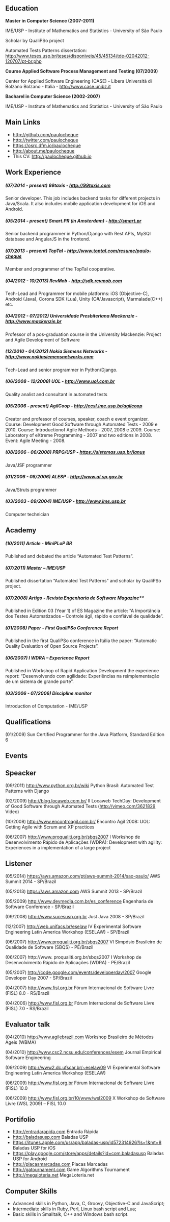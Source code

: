 Education
------------------------

**Master in Computer Science (2007-2011)**

  IME/USP - Institute of Mathematics and Statistics - University of São Paulo

  Scholar by QualiPSo project

  Automated Tests Patterns dissertation: http://www.teses.usp.br/teses/disponiveis/45/45134/tde-02042012-120707/pt-br.php


**Course Applied Software Process Management and Testing (07/2009)**

  Center for Applied Software Engineering (CASE) - Libera Università di Bolzano
  Bolzano - Itália - http://www.case.unibz.it


**Bacharel in Computer Science (2002-2007)**

  IME/USP - Institute of Mathematics and Statistics - University of São Paulo


Main Links
------------------------

- http://github.com/paulocheque
- http://twitter.com/paulocheque
- https://osrc.dfm.io/paulocheque
- http://about.me/paulocheque
- This CV: http://paulocheque.github.io


Work Experience
------------------------

##### (07/2014 - present) 99taxis - http://99taxis.com

  Senior developer. This job includes backend tasks for different projects in Java/Scala. It also includes mobile application development for iOS and Android.


##### (05/2014 - present) Smart.PR (in Amsterdam) - http://smart.pr

  Senior backend programmer in Python/Django with Rest APIs, MySQl database and AngularJS in the frontend.


##### (07/2013 - present) TopTal - http://www.toptal.com/resume/paulo-cheque

  Member and programmer of the TopTal cooperative.


##### (04/2012 - 10/2013) RevMob - http://sdk.revmob.com

  Tech-Lead and Programmer for mobile platforms: iOS (Objective-C), Android (Java), Corona SDK (Lua), Unity (C#/Javascript), Marmalade(C++) etc.


##### (04/2012 - 07/2012) Universidade Presbiteriana Mackenzie - http://www.mackenzie.br

  Professor of a pos-graduation course in the University Mackenzie: Project and Agile Development of Software


##### (12/2010 - 04/2012) Nokia Siemens Networks - http://www.nokiasiemensnetworks.com

  Tech-Lead and senior programmer in Python/Django.


##### (06/2008 - 12/2008) UOL - http://www.uol.com.br

  Quality analist and consultant in automated tests


##### (05/2006 - present) AgilCoop - http://ccsl.ime.usp.br/agilcoop

  Creator and professor of courses, speaker, coach e event organizer.
  Course: Development Good Software through Automated Tests - 2009 e 2010.
  Course: Introductionof Agile Methods - 2007, 2008 e 2009.
  Course: Laboratory of eXtreme Programming - 2007 and two editions in 2008.
  Event: Agile Meeting - 2008.


##### (08/2006 - 06/2008) PRPG/USP - https://sistemas.usp.br/janus

  Java/JSF programmer


##### (01/2006 - 08/2006) ALESP - http://www.al.sp.gov.br

  Java/Struts programmer


##### (03/2003 - 09/2004) IME/USP - http://www.ime.usp.br

  Computer technician



Academy
------------------------

##### (10/2011) Article - MiniPLoP BR

  Published and debated the article “Automated Test Patterns”.


##### (07/2011) Master – IME/USP

  Published dissertation “Automated Test Patterns” and scholar by QualiPSo project.


##### (07/2008) Artigo - Revista Engenharia de Software Magazine**

  Published in Edition 03 (Year 1) of ES Magazine the article: “A Importância dos Testes Automatizados – Controle ágil, rápido e confiável de qualidade”.


##### (01/2008) Paper - First QualiPSo Conference Report

  Published in the first QualiPSo conference in Itália the paper: “Automatic Quality Evaluation of Open Source Projects”.


##### (06/2007) I WDRA – Experience Report

  Published in Workshop of Rapid Application Development the experience report: “Desenvolvendo com agilidade: Experiências na reimplementação de um sistema de grande porte”.


##### (03/2006 - 07/2006) Discipline monitor

  Introduction of Computation - IME/USP



Qualifications
------------------------

(01/2009) Sun Certified Programmer for the Java Platform, Standard Edition 6


Events
------------------------

Speacker
------------------------

(09/2011) http://www.python.org.br/wiki Python Brasil: Automated Test Patterns with Django

(02/2009) http://blog.locaweb.com.br/ II Locaweb TechDay: Development of Good Software through Automated Tests (http://vimeo.com/3621829 Video)

(10/2008) http://www.encontroagil.com.br/ Encontro Ágil 2008: UOL: Getting Agile with Scrum and XP practices

(06/2007) http://www.proqualiti.org.br/sbqs2007 I Workshop de Desenvolvimento Rápido de Aplicações (WDRA): Development with agility: Experiences in a implementation of a large project


Listener
------------------------

(05/2014) https://aws.amazon.com/pt/aws-summit-2014/sao-paulo/ AWS Summit 2014 - SP/Brazil

(05/2013) https://aws.amazon.com AWS Summit 2013 - SP/Brazil

(05/2009) http://www.devmedia.com.br/es_conference Engenharia de Software Conference - SP/Brazil

(09/2008) http://www.sucesusp.org.br Just Java 2008 - SP/Brazil

(12/2007) http://web.unifacs.br/eselaw IV Experimental Software Engineering Latin America Workshop (ESELAW) - SP/Brazil

(06/2007) http://www.proqualiti.org.br/sbqs2007 VI Simpósio Brasileiro de Qualidade de Software (SBQS) - PE/Brazil

(06/2007) http://www.
proqualiti.org.br/sbqs2007 I Workshop de Desenvolvimento Rápido de Aplicações (WDRA) - PE/Brazil

(05/2007) http://code.google.com/events/developerday/2007 Google Developer Day 2007 - SP/Brazil

(04/2007) http://www.fisl.org.br Fórum Internacional de Software Livre (FISL) 8.0 - RS/Brazil

(04/2006) http://www.fisl.org.br Fórum Internacional de Software Livre (FISL) 7.0 - RS/Brazil

Evaluator talk
------------------------

(04/2010) http://www.agilebrazil.com Workshop Brasileiro de Métodos Ágeis (WBMA)

(04/2010) http://www.csc2.ncsu.edu/conferences/esem Journal Empirical Software Engineering

(09/2009) http://www2.dc.ufscar.br/~eselaw09 VI Experimental Software Engineering Latin America Workshop (ESELAW)

(06/2009) http://www.fisl.org.br Fórum Internacional de Software Livre (FISL) 10.0

(06/2009) http://www.fisl.org.br/10/www/wsl2009 X Workshop de Software Livre (WSL 2009) – FISL 10.0

Portifolio
------------------------

- http://entradarapida.com Entrada Rápida
- http://baladasusp.com Baladas USP
- https://itunes.apple.com/us/app/baladas-usp/id572314926?ls=1&mt=8 Baladas USP for iOS
- https://play.google.com/store/apps/details?id=com.baladasusp Baladas USP for Android
- http://placasmarcadas.com Placas Marcadas
- http://gatournament.com Game Algorithms Tournament
- http://megaloteria.net MegaLoteria.net


Computer Skills
------------------------

- Advanced skills in Python, Java, C, Groovy, Objective-C and JavaScript;
- Intermediate skills in Ruby, Perl, Linux bash script and Lua;
- Basic skills in Smalltalk, C++ and Windows bash script.

